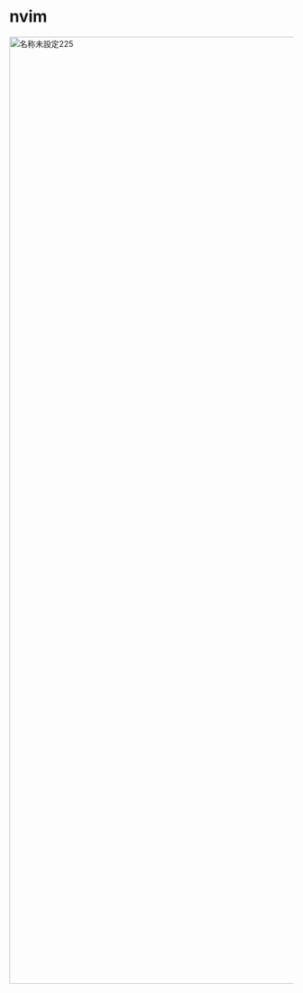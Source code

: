 # nvim
<img width="1680" alt="名称未設定225" src="https://user-images.githubusercontent.com/96198088/157996772-363f77fb-3343-4f25-a8fd-9f62dbbff7bd.png">
